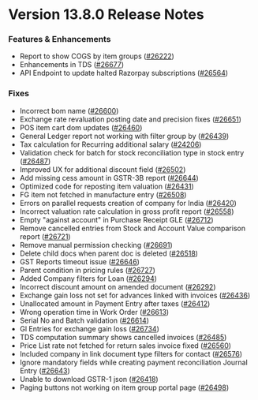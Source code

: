 # Version 13.8.0 Release Notes

### Features & Enhancements
- Report to show COGS by item groups ([#26222](https://github.com/netmanthan/Shoper/pull/26222))
- Enhancements in TDS ([#26677](https://github.com/netmanthan/Shoper/pull/26677))
- API Endpoint to update halted Razorpay subscriptions ([#26564](https://github.com/netmanthan/Shoper/pull/26564))

### Fixes
- Incorrect bom name ([#26600](https://github.com/netmanthan/Shoper/pull/26600))
- Exchange rate revaluation posting date and precision fixes ([#26651](https://github.com/netmanthan/Shoper/pull/26651))
- POS item cart dom updates ([#26460](https://github.com/netmanthan/Shoper/pull/26460))
- General Ledger report not working with filter group by ([#26439](https://github.com/netmanthan/Shoper/pull/26438))
- Tax calculation for Recurring additional salary ([#24206](https://github.com/netmanthan/Shoper/pull/24206))
- Validation check for batch for stock reconciliation type in stock entry ([#26487](https://github.com/netmanthan/Shoper/pull/26487))
- Improved UX for additional discount field ([#26502](https://github.com/netmanthan/Shoper/pull/26502))
- Add missing cess amount in GSTR-3B report ([#26644](https://github.com/netmanthan/Shoper/pull/26644))
- Optimized code for reposting item valuation ([#26431](https://github.com/netmanthan/Shoper/pull/26431))
- FG item not fetched in manufacture entry ([#26508](https://github.com/netmanthan/Shoper/pull/26508))
- Errors on parallel requests creation of company for India  ([#26420](https://github.com/netmanthan/Shoper/pull/26420))
- Incorrect valuation rate calculation in gross profit report ([#26558](https://github.com/netmanthan/Shoper/pull/26558))
- Empty "against account" in Purchase Receipt GLE ([#26712](https://github.com/netmanthan/Shoper/pull/26712))
- Remove cancelled entries from Stock and Account Value comparison report ([#26721](https://github.com/netmanthan/Shoper/pull/26721))
- Remove manual permission checking ([#26691](https://github.com/netmanthan/Shoper/pull/26691))
- Delete child docs when parent doc is deleted ([#26518](https://github.com/netmanthan/Shoper/pull/26518))
- GST Reports timeout issue ([#26646](https://github.com/netmanthan/Shoper/pull/26646))
- Parent condition in pricing rules ([#26727](https://github.com/netmanthan/Shoper/pull/26727))
- Added Company filters for Loan ([#26294](https://github.com/netmanthan/Shoper/pull/26294))
- Incorrect discount amount on amended document ([#26292](https://github.com/netmanthan/Shoper/pull/26292))
- Exchange gain loss not set for advances linked with invoices ([#26436](https://github.com/netmanthan/Shoper/pull/26436))
- Unallocated amount in Payment Entry after taxes ([#26412](https://github.com/netmanthan/Shoper/pull/26412))
- Wrong operation time in Work Order ([#26613](https://github.com/netmanthan/Shoper/pull/26613))
- Serial No and Batch validation ([#26614](https://github.com/netmanthan/Shoper/pull/26614))
- Gl Entries for exchange gain loss ([#26734](https://github.com/netmanthan/Shoper/pull/26734))
- TDS computation summary shows cancelled invoices ([#26485](https://github.com/netmanthan/Shoper/pull/26485))
- Price List rate not fetched for return sales invoice fixed ([#26560](https://github.com/netmanthan/Shoper/pull/26560))
- Included company in link document type filters for contact ([#26576](https://github.com/netmanthan/Shoper/pull/26576))
- Ignore mandatory fields while creating payment reconciliation Journal Entry ([#26643](https://github.com/netmanthan/Shoper/pull/26643))
- Unable to download GSTR-1 json ([#26418](https://github.com/netmanthan/Shoper/pull/26418))
- Paging buttons not working on item group portal page ([#26498](https://github.com/netmanthan/Shoper/pull/26498))
